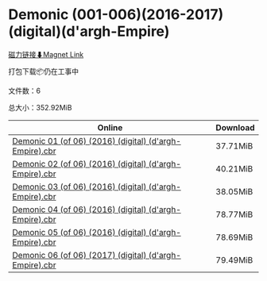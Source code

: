 # Demonic (001-006)(2016-2017)(digital)(d'argh-Empire)

[磁力链接⬇Magnet Link](magnet:?xt=urn:btih:62f66c6b315a4eda64c9049c52256611501f9a62&dn=Demonic%20%28001-006%29%282016-2017%29%28digital%29%28d%27argh-Empire%29)

打包下载📦仍在工事中

文件数：6

总大小：352.92MiB

Online | Download
--- | ---
[Demonic 01 (of 06) (2016) (digital) (d'argh-Empire).cbr](https://github.com/alicewish/markdown/blob/master/comic/Demonic-01-of-06-2016-digital-dargh-Empire-cbr.md) | 37.71MiB
[Demonic 02 (of 06) (2016) (digital) (d'argh-Empire).cbr](https://github.com/alicewish/markdown/blob/master/comic/Demonic-02-of-06-2016-digital-dargh-Empire-cbr.md) | 40.21MiB
[Demonic 03 (of 06) (2016) (digital) (d'argh-Empire).cbr](https://github.com/alicewish/markdown/blob/master/comic/Demonic-03-of-06-2016-digital-dargh-Empire-cbr.md) | 38.05MiB
[Demonic 04 (of 06) (2016) (digital) (d'argh-Empire).cbr](https://github.com/alicewish/markdown/blob/master/comic/Demonic-04-of-06-2016-digital-dargh-Empire-cbr.md) | 78.77MiB
[Demonic 05 (of 06) (2016) (digital) (d'argh-Empire).cbr](https://github.com/alicewish/markdown/blob/master/comic/Demonic-05-of-06-2016-digital-dargh-Empire-cbr.md) | 78.69MiB
[Demonic 06 (of 06) (2017) (digital) (d'argh-Empire).cbr](https://github.com/alicewish/markdown/blob/master/comic/Demonic-06-of-06-2017-digital-dargh-Empire-cbr.md) | 79.49MiB